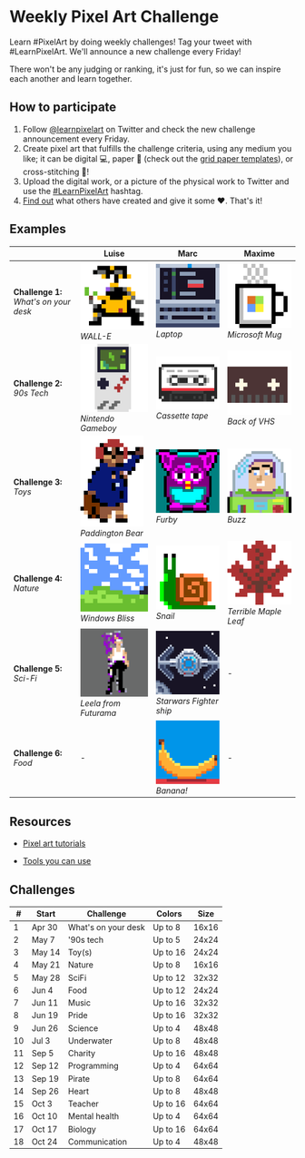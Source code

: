# Weekly Pixel Art Challenge

Learn #PixelArt by doing weekly challenges! Tag your tweet with #LearnPixelArt. We'll announce a new challenge every Friday!

There won't be any judging or ranking, it's just for fun, so we can inspire each another and learn together.

## How to participate

1. Follow [@learnpixelart](https://twitter.com/learnpixelart) on Twitter and check the new challenge announcement every Friday.
2. Create pixel art that fulfills the challenge criteria, using any medium you like; it can be digital 💻, paper 📄 (check out the [grid paper templates](grid-paper)), or cross-stitching 🧵!
3. Upload the digital work, or a picture of the physical work to Twitter and use the [#LearnPixelArt](https://twitter.com/search?q=%23LearnPixelArt) hashtag.
4. [Find out](https://twitter.com/search?q=%23learnpixelart) what others have created and give it some ❤. That's it!

## Examples

|  | Luise | Marc | Maxime |
| - | - | - | - |
| **Challenge 1:** <br/>*What's on your desk* | ![WALL-E by Luise](challenges/challenge1/walle-pixelartchallenge.png) <br/>*WALL-E* | ![Laptop by Marc](challenges/challenge1/laptop-marcduiker.png)<br/>*Laptop* | ![Microsoft Mug by Maxime](challenges/challenge1/MicrosoftMug.png)<br/>*Microsoft Mug* |
| **Challenge 2:** <br/>*90s Tech* | ![Nintendo Gameboy](challenges/challenge2/nintendo-gameboy.png)<br/>*Nintendo Gameboy* | ![Cassette tape](challenges/challenge2/cassette-tape-marcduiker.png)<br/>*Cassette tape* | ![Back of a VHS](challenges/challenge2/VHSTapeBack.gif)<br/>*Back of VHS* |
| **Challenge 3:** <br/>*Toys* | ![Paddington Bear](challenges/challenge3/Paddington-LuiseFreese.png)<br/>*Paddington Bear* | ![Furby](challenges/challenge3/furby-marcduiker.png)<br/>*Furby* | ![Buzz](challenges/challenge3/buzzed-maxime.png)<br/>*Buzz* |
| **Challenge 4:** <br/>*Nature* | ![Bliss](challenges/challenge4/bliss.png)<br/>*Windows Bliss* | ![Snail](challenges/challenge4/snail_marcduiker.gif)<br/>*Snail* | ![Horrible Maple Leaf](challenges/challenge4/LowResolutionMapleLeaf.png)<br/>*Terrible Maple Leaf* |
| **Challenge 5:** <br/>*Sci-Fi* | ![Leela](challenges/challenge5/leela.png)<br/>*Leela from Futurama* | ![Starwars Fighter](challenges/challenge5/starwars_marcduiker.png)<br/>*Starwars Fighter ship* | - |
| **Challenge 6:** <br/>*Food* | - | ![Banana!](challenges/challenge6/banana_marcduiker.png)<br/>*Banana!* | - |

## Resources

* [Pixel art tutorials](https://lospec.com/articles/pixel-art-where-to-start/)

* [Tools you can use](https://lospec.com/pixel-art-software-list)

## Challenges

| # | Start | Challenge | Colors | Size
| - | - | - | - | -
| 1 | Apr 30 | What's on your desk | Up to 8 | 16x16
| 2 | May 7 | '90s tech | Up to 5 | 24x24
| 3 | May 14 | Toy(s) | Up to 16 | 24x24
| 4 | May 21 | Nature | Up to 8 | 16x16
| 5 | May 28 | SciFi | Up to 12 | 32x32
| 6 | Jun 4 | Food | Up to 12 | 24x24
| 7 | Jun 11 | Music | Up to 16 | 32x32
| 8 | Jun 19 | Pride | Up to 16 | 32x32
| 9 | Jun 26 | Science | Up to 4 | 48x48
| 10 | Jul 3 | Underwater | Up to 8 | 48x48
| 11 | Sep 5 | Charity | Up to 16 | 48x48
| 12 | Sep 12 | Programming | Up to 4 | 64x64
| 13 | Sep 19 | Pirate | Up to 8 | 64x64
| 14 | Sep 26 | Heart | Up to 8 | 48x48
| 15 | Oct 3 | Teacher | Up to 16 | 64x64
| 16 | Oct 10 | Mental health | Up to 4 | 64x64
| 17 | Oct 17 | Biology | Up to 16 | 64x64
| 18 | Oct 24 | Communication | Up to 4 | 48x48
